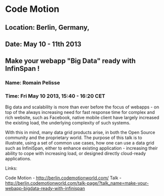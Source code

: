 # Code Motion
## Location: Berlin, Germany,
## Date: May 10 - 11th 2013

## Make your webapp "Big Data" ready with InfinSpan !
### Name: Romain Pelisse
### Time: Fri May 10 2013, 15:40 - 16:20 CET

Big data and scalability is more than ever before the focus of webapps - on top
of the always increasing need for fast response time for complex and rich
website, such as Facebook, native mobile client have largely increased the
existing load, the underlying complexity of such systems.

With this in mind, many data grid products arise, in both the Open Source
community and the proprietary world. The purpose of this talk is to illustrate,
using a set of common use cases, how one can use a data grid such as
InfiniSpan, either to enhance existing application - increasing their ability
to cope with increasing load, or designed directly cloud-ready applications.

Links:

Code Motion - <http://berlin.codemotionworld.com/>
Talk - http://berlin.codemotionworld.com/talk-page/?talk_name=make-your-webapp-bigdata-ready-with-infinispan
